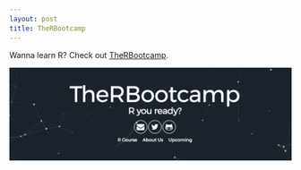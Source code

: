 ```yaml
---
layout: post
title: TheRBootcamp
---
```


Wanna learn R? Check out <a href="https://therbootcamp.github.io/">TheRBootcamp</a>.<br>
<p align = "center">
<a href = "https://therbootcamp.github.io/">
<img src="/images/rbootcamp.png" alt="no image found" width="720" align="middle">
</a>
</p>
